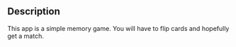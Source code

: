 ## Description

This app is a simple memory game.
You will have to flip cards and hopefully get a match.